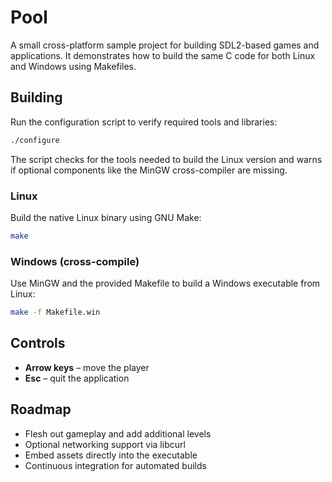 # Pool

A small cross-platform sample project for building SDL2-based games and applications. It demonstrates how to build the same C code for both Linux and Windows using Makefiles.

## Building

Run the configuration script to verify required tools and libraries:

```sh
./configure
```

The script checks for the tools needed to build the Linux version and warns
if optional components like the MinGW cross-compiler are missing.

### Linux

Build the native Linux binary using GNU Make:

```sh
make
```

### Windows (cross-compile)

Use MinGW and the provided Makefile to build a Windows executable from Linux:

```sh
make -f Makefile.win
```

## Controls

* **Arrow keys** – move the player
* **Esc** – quit the application

## Roadmap

* Flesh out gameplay and add additional levels
* Optional networking support via libcurl
* Embed assets directly into the executable
* Continuous integration for automated builds
